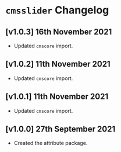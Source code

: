 # `cmsslider` Changelog

## [v1.0.3] 16th November 2021

- Updated `cmscore` import.

## [v1.0.2] 11th November 2021

- Updated `cmscore` import.

## [v1.0.1] 11th November 2021

- Updated `cmscore` import.

## [v1.0.0] 27th September 2021

- Created the attribute package.
